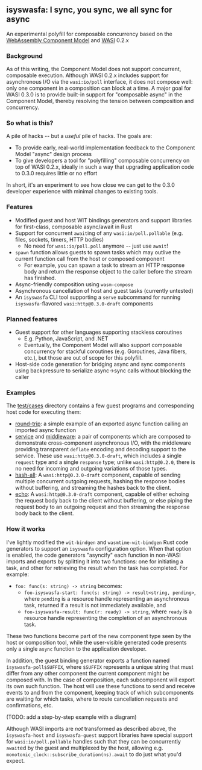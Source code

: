 ## isyswasfa: I sync, you sync, we all sync for async

An experimental polyfill for composable concurrency based on the [WebAssembly Component Model](https://github.com/WebAssembly/component-model) and [WASI](https://github.com/WebAssembly/WASI) 0.2.x

### Background

As of this writing, the Component Model does not support concurrent, composable execution.  Although WASI 0.2.x includes support for asynchronous I/O via the `wasi:io/poll` interface, it does not compose well: only one component in a composition can block at a time.  A major goal for WASI 0.3.0 is to provide built-in support for "composable async" in the Component Model, thereby resolving the tension between composition and concurrency.

### So what is this?

A pile of hacks -- but a _useful_ pile of hacks.  The goals are:

- To provide early, real-world implementation feedback to the Component Model "async" design process
- To give developers a tool for "polyfilling" composable concurrency on top of WASI 0.2.x, ideally in such a way that upgrading application code to 0.3.0 requires little or no effort

In short, it's an experiment to see how close we can get to the 0.3.0 developer experience with minimal changes to existing tools.

### Features

- Modified guest and host WIT bindings generators and support libraries for first-class, composable async/await in Rust
- Support for concurrent `await`ing of any `wasi:io/poll.pollable` (e.g. files, sockets, timers, HTTP bodies)
  - No need for `wasi:io/poll.poll` anymore -- just use `await`!
- `spawn` function allows guests to spawn tasks which may outlive the current function call from the host or composed component
  - For example, you can spawn a task to stream an HTTP response body and return the response object to the caller before the stream has finished.
- Async-friendly composition using `wasm-compose`
- Asynchronous cancellation of host and guest tasks (currently untested)
- An `isyswasfa` CLI tool supporting a `serve` subcommand for running `isyswasfa`-flavored `wasi:http@0.3.0-draft` components

### Planned features

- Guest support for other languages supporting stackless coroutines
  - E.g. Python, JavaScript, and .NET
  - Eventually, the Component Model will also support composable concurrency for stackful coroutines (e.g. Goroutines, Java fibers, etc.), but those are out of scope for this polyfill.
- Host-side code generation for bridging async and sync components using backpressure to serialize async->sync calls without blocking the caller

### Examples

The [test/cases](./test/cases) directory contains a few guest programs and corresponding host code for executing them:

- [round-trip](./test/cases/round-trip/src/lib.rs): a simple example of an exported async function calling an imported async function
- [service](./test/cases/service/src/lib.rs) and [middleware](./test/cases/middleware/src/lib.rs): a pair of components which are composed to demonstrate cross-component asynchronous I/O, with the middleware providing transparent `deflate` encoding and decoding support to the service.  These use `wasi:http@0.3.0-draft`, which includes a single `request` type and a single `response` type; unlike `wasi:http@0.2.0`, there is no need for incoming and outgoing variations of those types.
- [hash-all](./test/cases/hash-all/src/lib.rs): A `wasi:http@0.3.0-draft` component, capable of sending multiple concurrent outgoing requests, hashing the response bodies without buffering, and streaming the hashes back to the client.
- [echo](./test/cases/echo/src/lib.rs): A `wasi:http@0.3.0-draft` component, capable of either echoing the request body back to the client without buffering, or else piping the request body to an outgoing request and then streaming the response body back to the client.

### How it works

I've lightly modified the `wit-bindgen` and `wasmtime-wit-bindgen` Rust code generators to support an `isyswasfa` configuration option.  When that option is enabled, the code generators "asyncify" each function in non-WASI imports and exports by splitting it into two functions: one for initiating a task, and other for retrieving the result when the task has completed.  For example:

- `foo: func(s: string) -> string` becomes:
  - `foo-isyswasfa-start: func(s: string) -> result<string, pending>`, where `pending` is a resource handle representing an asynchronous task, returned if a result is not immediately available, and
  - `foo-isyswasfa-result: func(r: ready) -> string`, where `ready` is a resource handle representing the completion of an asynchronous task.
  
These two functions become part of the new component type seen by the host or composition tool, while the user-visible generated code presents only a single `async` function to the application developer.

In addition, the guest binding generator exports a function named `isyswasfa-poll$SUFFIX`, where `$SUFFIX` represents a unique string that must differ from any other component the current component might be composed with.  In the case of composition, each subcomponent will export its own such function.  The host will use these functions to send and receive events to and from the component, keeping track of which subcomponents are waiting for which tasks, where to route cancellation requests and confirmations, etc.

(TODO: add a step-by-step example with a diagram)

Although WASI imports are *not* transformed as described above, the `isyswasfa-host` and `isyswasfa-guest` support libraries have special support for `wasi:io/poll.pollable` handles such that they can be concurrently `await`ed by the guest and multiplexed by the host, allowing e.g. `monotonic_clock::subscribe_duration(ns).await` to do just what you'd expect.
